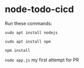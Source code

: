 # node-todo-cicd

Run these commands:


`sudo apt install nodejs`


`sudo apt install npm`


`npm install`

`node app.js`
my first attempt for PR
